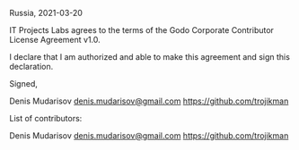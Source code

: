 Russia, 2021-03-20

IT Projects Labs agrees to the terms of the Godo Corporate Contributor License
Agreement v1.0.

I declare that I am authorized and able to make this agreement and sign this
declaration.

Signed,

Denis Mudarisov denis.mudarisov@gmail.com https://github.com/trojikman

List of contributors:

Denis Mudarisov denis.mudarisov@gmail.com https://github.com/trojikman
